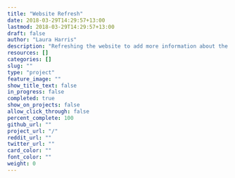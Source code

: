 ```yaml
---
title: "Website Refresh"
date: 2018-03-29T14:29:57+13:00
lastmod: 2018-03-29T14:29:57+13:00
draft: false
author: "Laura Harris"
description: "Refreshing the website to add more information about the currently available NavCoin projects and also drive a deeper level of engagement from the whole NavCoin community."
resources: []
categories: []
slug: ""
type: "project"
feature_image: ""
show_title_text: false
in_progress: false
completed: true
show_on_projects: false
allow_click_through: false
percent_complete: 100
github_url: ""
project_url: "/"
reddit_url: ""
twitter_url: ""
card_color: ""
font_color: ""
weight: 0
---
```


